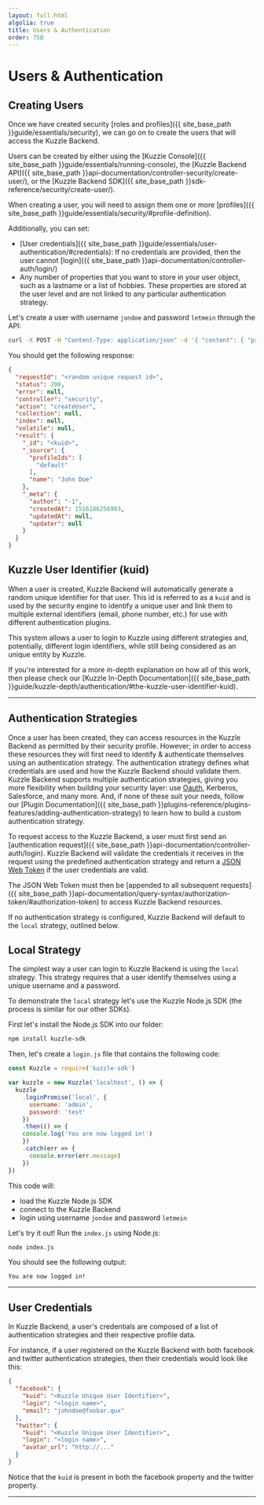 ```yaml
---
layout: full.html
algolia: true
title: Users & Authentication
order: 750
---
```


# Users & Authentication

## Creating Users

Once we have created security [roles and profiles]({{ site_base_path }}guide/essentials/security), we can go on to create the users that will access the Kuzzle Backend.

Users can be created by either using the [Kuzzle Console]({{ site_base_path }}guide/essentials/running-console), the [Kuzzle Backend API]({{ site_base_path }}api-documentation/controller-security/create-user/), or the [Kuzzle Backend SDK]({{ site_base_path }}sdk-reference/security/create-user/).

When creating a user, you will need to assign them one or more [profiles]({{ site_base_path }}guide/essentials/security/#profile-definition).

Additionally, you can set:

* [User credentials]({{ site_base_path }}guide/essentials/user-authentication/#credentials): If no credentials are provided, then the user cannot [login]({{ site_base_path }}api-documentation/controller-auth/login/)
* Any number of properties that you want to store in your user object, such as a lastname or a list of hobbies. These properties are stored at the user level and are not linked to any particular authentication strategy.

Let's create a user with username `jondoe` and password `letmein` through the API:

```bash
curl -X POST -H "Content-Type: application/json" -d '{ "content": { "profileIds": ["default"], "name": "John Doe" }, "credentials": { "local": { "username": "jondoe", "password": "letmein" } } }' http://localhost:7512/users/_create
```

You should get the following response:

```json
{
  "requestId": "<random unique request id>",
  "status": 200,
  "error": null,
  "controller": "security",
  "action": "createUser",
  "collection": null,
  "index": null,
  "volatile": null,
  "result": {
    "_id": "<kuid>",
    "_source": {
      "profileIds": [
        "default"
      ],
      "name": "John Doe"
    },
    "_meta": {
      "author": "-1",
      "createdAt": 1516186256993,
      "updatedAt": null,
      "updater": null
    }
  }
}

```

## Kuzzle User Identifier (kuid)

When a user is created, Kuzzle Backend will automatically generate a random unique identifier for that user. This id is referred to as a `kuid` and is used by the security engine to identify a unique user and link them to multiple external identifiers (email, phone number, etc.) for use with different authentication plugins.

This system allows a user to login to Kuzzle using different strategies and, potentially, different login identifiers, while still being considered as an unique entity by Kuzzle.

If you're interested for a more in-depth explanation on how all of this work, then please check our [Kuzzle In-Depth Documentation]({{ site_base_path }}guide/kuzzle-depth/authentication/#the-kuzzle-user-identifier-kuid).

---

## Authentication Strategies

Once a user has been created, they can access resources in the Kuzzle Backend as permitted by their security profile. However; in order to access these resources they will first need to identify & authenticate themselves using an authentication strategy. The authentication strategy defines what credentials are used and how the Kuzzle Backend should validate them. Kuzzle Backend supports multiple authentication strategies, giving you more flexibility when building your security layer: use [Oauth](https://github.com/kuzzleio/kuzzle-plugin-auth-passport-oauth), Kerberos, Salesforce, and many more. And, if none of these suit your needs, follow our [Plugin Documentation]({{ site_base_path }}plugins-reference/plugins-features/adding-authentication-strategy) to learn how to build a custom authentication strategy.

To request access to the Kuzzle Backend, a user must first send an [authentication request]({{ site_base_path }}api-documentation/controller-auth/login). Kuzzle Backend will validate the credentials it receives in the request using the predefined authentication strategy and return a [JSON Web Token](https://tools.ietf.org/html/rfc7519) if the user credentials are valid.

The JSON Web Token must then be [appended to all subsequent requests]({{ site_base_path }}api-documentation/query-syntax/authorization-token/#authorization-token) to access Kuzzle Backend resources.

If no authentication strategy is configured, Kuzzle Backend will default to the `local` strategy, outlined below.

## Local Strategy

The simplest way a user can login to Kuzzle Backend is using the `local` strategy. This strategy requires that a user identify themselves using a unique username and a password.

To demonstrate the `local` strategy let's use the Kuzzle Node.js SDK (the process is similar for our other SDKs).

First let's install the Node.js SDK into our folder:

```bash
npm install kuzzle-sdk
```

Then, let's create a `login.js` file that contains the following code:

```javascript
const Kuzzle = require('kuzzle-sdk')

var kuzzle = new Kuzzle('localhost', () => {
  kuzzle
    .loginPromise('local', {
      username: 'admin',
      password: 'test'
    })
    .then(() => {
    console.log('You are now logged in!')
    })
    .catch(err => {
      console.error(err.message)
    })
})
```

This code will:

* load the Kuzzle Node.js SDK
* connect to the Kuzzle Backend
* login using username `jondoe` and password `letmein`

Let's try it out! Run the `index.js` using Node.js:

```
node index.js
```

You should see the following output:

```
You are now logged in!
```

---

## User Credentials

In Kuzzle Backend, a user's credentials are composed of a list of authentication strategies and their respective profile data.

For instance, if a user registered on the Kuzzle Backend with both facebook and twitter authentication strategies, then their credentials would look like this:

```json
{
  "facebook": {
    "kuid": "<Kuzzle Unique User Identifier>",
    "login": "<login name>",
    "email": "johndoe@foobar.qux"
  },
  "twitter": {
    "kuid": "<Kuzzle Unique User Identifier>",
    "login": "<login name>",
    "avatar_url": "http://..."
  }
}
```

Notice that the `kuid` is present in both the facebook property and the twitter property.

---
